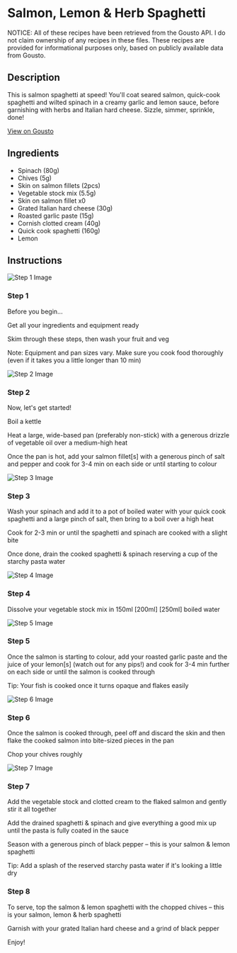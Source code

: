 # Salmon, Lemon & Herb Spaghetti

NOTICE: All of these recipes have been retrieved from the Gousto API. I do not claim ownership of any recipes in these files. These recipes are provided for informational purposes only, based on publicly available data from Gousto.

## Description

This is salmon spaghetti at speed! You'll coat seared salmon, quick-cook spaghetti and wilted spinach in a creamy garlic and lemon sauce, before garnishing with herbs and Italian hard cheese. Sizzle, simmer, sprinkle, done!

[View on Gousto](https://www.gousto.co.uk/recipes/cookbook/10-min-salmon-dill-lemon-spaghetti)

## Ingredients

- Spinach (80g)
- Chives (5g)
- Skin on salmon fillets (2pcs)
- Vegetable stock mix (5.5g)
- Skin on salmon fillet x0
- Grated Italian hard cheese (30g)
- Roasted garlic paste (15g)
- Cornish clotted cream (40g)
- Quick cook spaghetti (160g)
- Lemon

## Instructions

![Step 1 Image](https://production-media.gousto.co.uk/cms/recipe-step-image/Step-1-1623144429009-x200.jpg)

### Step 1

Before you begin...

Get all your ingredients and equipment ready

Skim through these steps, then wash your fruit and veg

Note: Equipment and pan sizes vary. Make sure you cook food thoroughly (even if it takes you a little longer than 10 min)

![Step 2 Image](https://production-media.gousto.co.uk/cms/recipe-step-image/2177.-step-2-x200.jpg)

### Step 2

Now, let's get started!

Boil a kettle

Heat a large, wide-based pan (preferably non-stick) with a generous drizzle of vegetable oil over a medium-high heat

Once the pan is hot, add your salmon fillet[s] with a generous pinch of salt and pepper and cook for 3-4 min on each side or until starting to colour

![Step 3 Image](https://production-media.gousto.co.uk/cms/recipe-step-image/2177.-step-3-x200.jpg)

### Step 3

Wash your spinach and add it to a pot of boiled water with your quick cook spaghetti and a large pinch of salt, then bring to a boil over a high heat

Cook for 2-3 min or until the spaghetti and spinach are cooked with a slight bite

Once done, drain the cooked spaghetti & spinach reserving a cup of the starchy pasta water

![Step 4 Image](https://production-media.gousto.co.uk/cms/recipe-step-image/-2177.-step-4-x200.jpg)

### Step 4

Dissolve your vegetable stock mix in 150ml <span class="text-purple">[200ml]</span> <span class="text-danger">[250ml]</span> boiled water

![Step 5 Image](https://production-media.gousto.co.uk/cms/recipe-step-image/2177.-step-5-x200.jpg)

### Step 5

Once the salmon is starting to colour, add your roasted garlic paste and the juice of your lemon[s] (watch out for any pips!) and cook for 3-4 min further on each side or until the salmon is cooked through

Tip: Your fish is cooked once it turns opaque and flakes easily

![Step 6 Image](https://production-media.gousto.co.uk/cms/recipe-step-image/2177.-step-6-x200.jpg)

### Step 6

Once the salmon is cooked through, peel off and discard the skin and then flake the cooked salmon into bite-sized pieces in the pan

Chop your chives roughly

![Step 7 Image](https://production-media.gousto.co.uk/cms/recipe-step-image/2177.-step-7-x200.jpg)

### Step 7

Add the vegetable stock and clotted cream to the flaked salmon and gently stir it all together

Add the drained spaghetti & spinach and give everything a good mix up until the pasta is fully coated in the sauce

Season with a generous pinch of black pepper – this is your salmon & lemon spaghetti

Tip: Add a splash of the reserved starchy pasta water if it's looking a little dry

### Step 8

To serve, top the salmon & lemon spaghetti with the chopped chives – this is your salmon, lemon & herb spaghetti

Garnish with your grated Italian hard cheese and a grind of black pepper

Enjoy!

